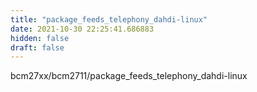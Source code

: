 ```yaml
---
title: "package_feeds_telephony_dahdi-linux"
date: 2021-10-30 22:25:41.686883
hidden: false
draft: false
---
```


bcm27xx/bcm2711/package_feeds_telephony_dahdi-linux

